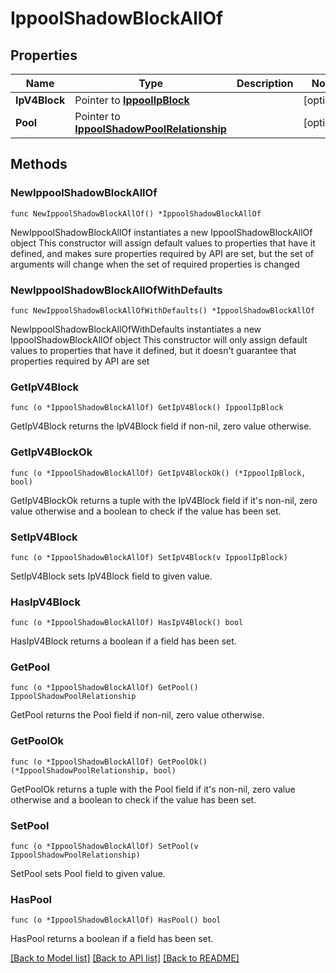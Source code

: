 # IppoolShadowBlockAllOf

## Properties

Name | Type | Description | Notes
------------ | ------------- | ------------- | -------------
**IpV4Block** | Pointer to [**IppoolIpBlock**](ippool.IpBlock.md) |  | [optional] 
**Pool** | Pointer to [**IppoolShadowPoolRelationship**](ippool.ShadowPool.Relationship.md) |  | [optional] 

## Methods

### NewIppoolShadowBlockAllOf

`func NewIppoolShadowBlockAllOf() *IppoolShadowBlockAllOf`

NewIppoolShadowBlockAllOf instantiates a new IppoolShadowBlockAllOf object
This constructor will assign default values to properties that have it defined,
and makes sure properties required by API are set, but the set of arguments
will change when the set of required properties is changed

### NewIppoolShadowBlockAllOfWithDefaults

`func NewIppoolShadowBlockAllOfWithDefaults() *IppoolShadowBlockAllOf`

NewIppoolShadowBlockAllOfWithDefaults instantiates a new IppoolShadowBlockAllOf object
This constructor will only assign default values to properties that have it defined,
but it doesn't guarantee that properties required by API are set

### GetIpV4Block

`func (o *IppoolShadowBlockAllOf) GetIpV4Block() IppoolIpBlock`

GetIpV4Block returns the IpV4Block field if non-nil, zero value otherwise.

### GetIpV4BlockOk

`func (o *IppoolShadowBlockAllOf) GetIpV4BlockOk() (*IppoolIpBlock, bool)`

GetIpV4BlockOk returns a tuple with the IpV4Block field if it's non-nil, zero value otherwise
and a boolean to check if the value has been set.

### SetIpV4Block

`func (o *IppoolShadowBlockAllOf) SetIpV4Block(v IppoolIpBlock)`

SetIpV4Block sets IpV4Block field to given value.

### HasIpV4Block

`func (o *IppoolShadowBlockAllOf) HasIpV4Block() bool`

HasIpV4Block returns a boolean if a field has been set.

### GetPool

`func (o *IppoolShadowBlockAllOf) GetPool() IppoolShadowPoolRelationship`

GetPool returns the Pool field if non-nil, zero value otherwise.

### GetPoolOk

`func (o *IppoolShadowBlockAllOf) GetPoolOk() (*IppoolShadowPoolRelationship, bool)`

GetPoolOk returns a tuple with the Pool field if it's non-nil, zero value otherwise
and a boolean to check if the value has been set.

### SetPool

`func (o *IppoolShadowBlockAllOf) SetPool(v IppoolShadowPoolRelationship)`

SetPool sets Pool field to given value.

### HasPool

`func (o *IppoolShadowBlockAllOf) HasPool() bool`

HasPool returns a boolean if a field has been set.


[[Back to Model list]](../README.md#documentation-for-models) [[Back to API list]](../README.md#documentation-for-api-endpoints) [[Back to README]](../README.md)


